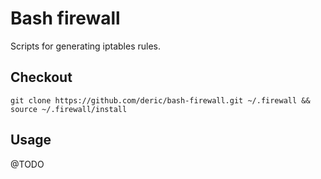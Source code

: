 # Bash firewall

Scripts for generating iptables rules.

## Checkout

    git clone https://github.com/deric/bash-firewall.git ~/.firewall && source ~/.firewall/install

## Usage

 @TODO
